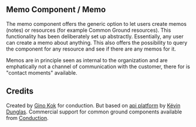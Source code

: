 Memo Component / Memo
-------

The memo component offers the generic option to let users create memos (notes) or resources (for example Common Ground resources). This functionality has been deliberately set up abstractly. Essentially, any user can create a memo about anything. This also offers the possibility to query the component for any resource and see if there are any memos for it.

Memos are in principle seen as internal to the organization and are emphatically not a channel of communication with the customer, there for is "contact moments" available.
  

Credits
-------

Created by [Gino Kok](https://www.conduction.nl/team) for conduction. But based on [api platform](https://api-platform.com) by [Kévin Dunglas](https://dunglas.fr). Commercial support for common ground components available from [Conduction](https://www.conduction.nl).
